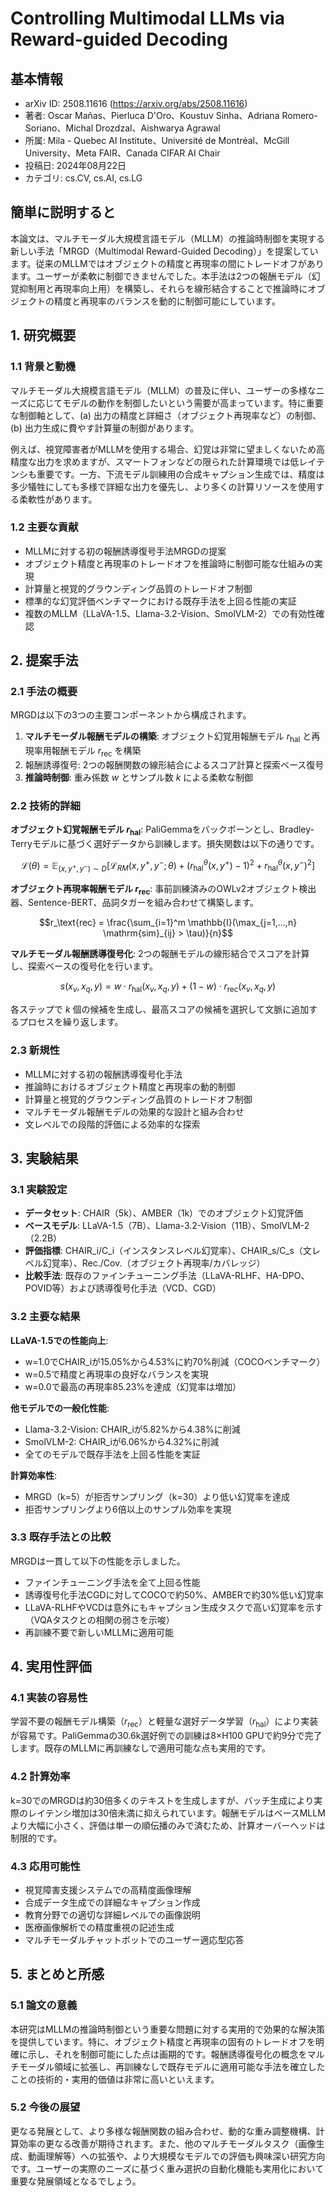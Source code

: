 # Controlling Multimodal LLMs via Reward-guided Decoding

## 基本情報
- arXiv ID: 2508.11616 (https://arxiv.org/abs/2508.11616)
- 著者: Oscar Mañas、Pierluca D'Oro、Koustuv Sinha、Adriana Romero-Soriano、Michal Drozdzal、Aishwarya Agrawal
- 所属: Mila - Quebec AI Institute、Université de Montréal、McGill University、Meta FAIR、Canada CIFAR AI Chair
- 投稿日: 2024年08月22日
- カテゴリ: cs.CV, cs.AI, cs.LG

## 簡単に説明すると
本論文は、マルチモーダル大規模言語モデル（MLLM）の推論時制御を実現する新しい手法「MRGD（Multimodal Reward-Guided Decoding）」を提案しています。従来のMLLMではオブジェクトの精度と再現率の間にトレードオフがあります。ユーザーが柔軟に制御できませんでした。本手法は2つの報酬モデル（幻覚抑制用と再現率向上用）を構築し、それらを線形結合することで推論時にオブジェクトの精度と再現率のバランスを動的に制御可能にしています。

## 1. 研究概要
### 1.1 背景と動機
マルチモーダル大規模言語モデル（MLLM）の普及に伴い、ユーザーの多様なニーズに応じてモデルの動作を制御したいという需要が高まっています。特に重要な制御軸として、(a) 出力の精度と詳細さ（オブジェクト再現率など）の制御、(b) 出力生成に費やす計算量の制御があります。

例えば、視覚障害者がMLLMを使用する場合、幻覚は非常に望ましくないため高精度な出力を求めますが、スマートフォンなどの限られた計算環境では低レイテンシも重要です。一方、下流モデル訓練用の合成キャプション生成では、精度は多少犠牲にしても多様で詳細な出力を優先し、より多くの計算リソースを使用する柔軟性があります。

### 1.2 主要な貢献
- MLLMに対する初の報酬誘導復号手法MRGDの提案
- オブジェクト精度と再現率のトレードオフを推論時に制御可能な仕組みの実現
- 計算量と視覚的グラウンディング品質のトレードオフ制御
- 標準的な幻覚評価ベンチマークにおける既存手法を上回る性能の実証
- 複数のMLLM（LLaVA-1.5、Llama-3.2-Vision、SmolVLM-2）での有効性確認

## 2. 提案手法
### 2.1 手法の概要
MRGDは以下の3つの主要コンポーネントから構成されます。

1. **マルチモーダル報酬モデルの構築**: オブジェクト幻覚用報酬モデル $r_{\text{hal}}$ と再現率用報酬モデル $r_{\text{rec}}$ を構築
2. 報酬誘導復号: 2つの報酬関数の線形結合によるスコア計算と探索ベース復号
3. **推論時制御**: 重み係数 $w$ とサンプル数 $k$ による柔軟な制御

### 2.2 技術的詳細
**オブジェクト幻覚報酬モデル $r_{\text{hal}}$**:
PaliGemmaをバックボーンとし、Bradley-Terryモデルに基づく選好データから訓練します。損失関数は以下の通りです。

$$\mathcal{L}(\theta) = \mathbb{E}_{(x, y^+, y^-)\sim D}[\mathcal{L}_{RM}(x, y^+, y^-; \theta) + (r^\theta_{\text{hal}}(x, y^+) - 1)^2 + r^\theta_{\text{hal}}(x, y^-)^2]$$

**オブジェクト再現率報酬モデル $r_{\text{rec}}$**:
事前訓練済みのOWLv2オブジェクト検出器、Sentence-BERT、品詞タガーを組み合わせて構築します。

$$r_\text{rec} = \frac{\sum_{i=1}^m \mathbb{I}(\max_{j=1,...,n} \mathrm{sim}_{ij} > \tau)}{n}$$

**マルチモーダル報酬誘導復号化**:
2つの報酬モデルの線形結合でスコアを計算し、探索ベースの復号化を行います。

$$s(x_v, x_q, y) = w \cdot r_\text{hal}(x_v, x_q, y) + (1-w) \cdot r_\text{rec}(x_v, x_q, y)$$

各ステップで $k$ 個の候補を生成し、最高スコアの候補を選択して文脈に追加するプロセスを繰り返します。

### 2.3 新規性
- MLLMに対する初の報酬誘導復号化手法
- 推論時におけるオブジェクト精度と再現率の動的制御
- 計算量と視覚的グラウンディング品質のトレードオフ制御
- マルチモーダル報酬モデルの効果的な設計と組み合わせ
- 文レベルでの段階的評価による効率的な探索

## 3. 実験結果
### 3.1 実験設定
- **データセット**: CHAIR（5k）、AMBER（1k）でのオブジェクト幻覚評価
- **ベースモデル**: LLaVA-1.5（7B）、Llama-3.2-Vision（11B）、SmolVLM-2（2.2B）
- **評価指標**: CHAIR_i/C_i（インスタンスレベル幻覚率）、CHAIR_s/C_s（文レベル幻覚率）、Rec./Cov.（オブジェクト再現率/カバレッジ）
- **比較手法**: 既存のファインチューニング手法（LLaVA-RLHF、HA-DPO、POVID等）および誘導復号化手法（VCD、CGD）

### 3.2 主要な結果
**LLaVA-1.5での性能向上**:
- w=1.0でCHAIR_iが15.05%から4.53%に約70%削減（COCOベンチマーク）
- w=0.5で精度と再現率の良好なバランスを実現
- w=0.0で最高の再現率85.23%を達成（幻覚率は増加）

**他モデルでの一般化性能**:
- Llama-3.2-Vision: CHAIR_iが5.82%から4.38%に削減
- SmolVLM-2: CHAIR_iが6.06%から4.32%に削減
- 全てのモデルで既存手法を上回る性能を実証

**計算効率性**:
- MRGD（k=5）が拒否サンプリング（k=30）より低い幻覚率を達成
- 拒否サンプリングより6倍以上のサンプル効率を実現

### 3.3 既存手法との比較
MRGDは一貫して以下の性能を示しました。
- ファインチューニング手法を全て上回る性能
- 誘導復号化手法CGDに対してCOCOで約50%、AMBERで約30%低い幻覚率
- LLaVA-RLHFやVCDは意外にもキャプション生成タスクで高い幻覚率を示す（VQAタスクとの相関の弱さを示唆）
- 再訓練不要で新しいMLLMに適用可能

## 4. 実用性評価
### 4.1 実装の容易性
学習不要の報酬モデル構築（$r_{\text{rec}}$）と軽量な選好データ学習（$r_{\text{hal}}$）により実装が容易です。PaliGemmaの30.6k選好例での訓練は8×H100 GPUで約9分で完了します。既存のMLLMに再訓練なしで適用可能な点も実用的です。

### 4.2 計算効率
k=30でのMRGDは約30倍多くのテキストを生成しますが、バッチ生成により実際のレイテンシ増加は30倍未満に抑えられています。報酬モデルはベースMLLMより大幅に小さく、評価は単一の順伝播のみで済むため、計算オーバーヘッドは制限的です。

### 4.3 応用可能性
- 視覚障害支援システムでの高精度画像理解
- 合成データ生成での詳細なキャプション作成
- 教育分野での適切な詳細レベルでの画像説明
- 医療画像解析での精度重視の記述生成
- マルチモーダルチャットボットでのユーザー適応型応答

## 5. まとめと所感
### 5.1 論文の意義
本研究はMLLMの推論時制御という重要な問題に対する実用的で効果的な解決策を提供しています。特に、オブジェクト精度と再現率の固有のトレードオフを明確に示し、それを制御可能にした点は画期的です。報酬誘導復号化の概念をマルチモーダル領域に拡張し、再訓練なしで既存モデルに適用可能な手法を確立したことの技術的・実用的価値は非常に高いといえます。

### 5.2 今後の展望
更なる発展として、より多様な報酬関数の組み合わせ、動的な重み調整機構、計算効率の更なる改善が期待されます。また、他のマルチモーダルタスク（画像生成、動画理解等）への拡張や、より大規模なモデルでの評価も興味深い研究方向です。ユーザーの実際のニーズに基づく重み選択の自動化機能も実用化において重要な発展領域となるでしょう。